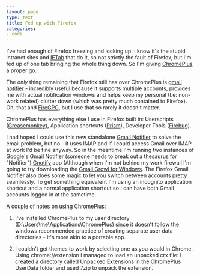 ```yaml
---
layout: page
type: text
title: Fed up with Firefox
categories: 
- code
---
```

I've had enough of Firefox freezing and locking up. I know it's the stupid intranet sites and [IETab](https://addons.mozilla.org/en-US/firefox/addon/1419) that do it, so not strictly the fault of Firefox, but I'm fed up of one tab bringing the whole thing down. So I'm giving [ChromePlus](http://atomicules.co.uk/2009/10/05/chrome-with-ietab.html) a proper go. 

The *only* thing remaining that Firefox still has over ChromePlus is [gmail notifier](https://addons.mozilla.org/en-US/firefox/addon/173) - incredibly useful because it supports multiple accounts, provides me with actual notification windows and helps keep my personal (I.e: non-work related) clutter down (which was pretty much contained to Firefox). Oh, that and [FireGPG](ttp://getfiregpg.org), but I use that so rarely it doesn't matter. 

ChromePlus has everything else I use in Firefox built in: Userscripts ([Greasemonkey](https://addons.mozilla.org/en-US/firefox/addon/748)), Application shortcuts ([Prism](http://prism.mozilla.com/)), Developer Tools ([Firebug](http://getfirebug.com/)). 

I had hoped I could use this new standalone [Gmail Notifier](http://www.gmailnotifier.com/) to solve the email problem, but no - it uses IMAP and if I could access Gmail over IMAP at work I'd be fine anyway. So in the meantime I'm running two instances of Google's Gmail Notifier (someone needs to break out a thesaurus for "Notifier") [Gnotify](http://toolbar.google.com/gmail-helper/notifier_windows.html) app (Although when I'm not behind my work firewall I'm going to try downloading the [Gmail Growl for Windows](http://gmailgrowl.blogspot.com/). The Firefox Gmail Notifier also does some magic to let you switch between accounts pretty seamlessly. To get something equivalent I'm using an incognito application shortcut and a normal application shortcut so I can have both Gmail accounts logged in at the sametime.

A couple of notes on using ChromePlus:   

1) I've installed ChromePlus to my user directory (D:\Users\me\Applications\ChromePlus) since it doesn't follow the windows recommended practice of creating separate user data directories - it's more akin to a portable app.

2) I couldn't get themes to work by selecting one as you would in Chrome.  Using chrome://extension I managed to load an unpacked crx file: I created a directory called Unpacked Extensions in the ChromePlus UserData folder and used 7zip to unpack the extension.
